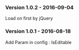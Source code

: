 ### Version 1.0.2 - 2016-09-04

Load on first by jQuery

### Version 1.0.1 - 2016-08-18

Add Param in config : IsEditable